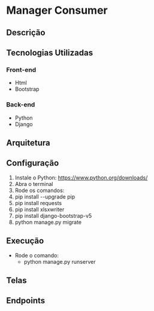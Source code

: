 # Manager Consumer

## Descrição

## Tecnologias Utilizadas

### Front-end
- Html
- Bootstrap
  
### Back-end
- Python
- Django

## Arquitetura 

## Configuração
1. Instale o Python: https://www.python.org/downloads/
2. Abra o terminal
3. Rode os comandos:
  1. pip install --upgrade pip
  2. pip install requests
  3. pip install xlsxwriter
  4. pip install django-bootstrap-v5
  5. python manage.py migrate

## Execução
- Rode o comando:
  - python manage.py runserver

## Telas

## Endpoints



